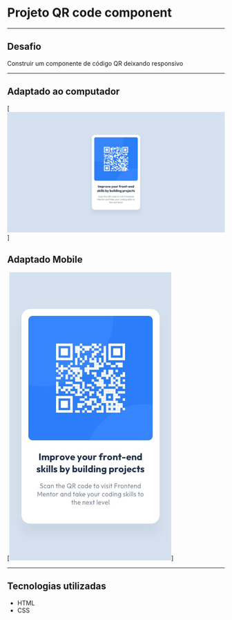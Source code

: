 # Projeto QR code component

---

## Desafio 
Construir um componente de código QR deixando responsivo

---

## Adaptado ao computador 
[<img src="./design/desktop-design.jpg">]

## Adaptado Mobile
[<img src="./design/mobile-design.jpg">]

---

## Tecnologias utilizadas

- HTML
- CSS


